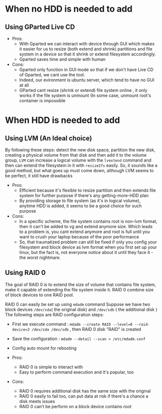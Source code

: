 # When no HDD is needed to add 
 
  ## Using GParted Live CD 

  - Pros: 
     - With Gparted we can interact with device through GUI which makes it easier for us to resize (both extend and shrink) partitions and file system in a device so that it shrink or extend filesystem accordingly.
     - Gparted saves time and simple with human
  - Cons:
     - Gparted only function in GUI mode so that if we don't have Live CD of Gparted, we cant use the tool. 
     - Indeed, our evironment is ubuntu server, which tend to have no GUI at all
     - GParted cant resize (shrink or extend) file system online , it only works if the file system is unmount (In some case, unmount root's container is impossible

# When HDD is needed to add
  
  ## Using LVM (An Ideal choice)
  
  By following these steps: detect the new disk space, partition the new disk, creating a physical volume from that disk and then add it to the volume group, `LVM` can increase a logical volume with the `lvextend` command and then can extend the filesystem in it with `resize2fs` easily. So, it sounds like a good method, but what goes up must come down, although LVM seems to be perfect, it still have drawbacks
  
  - Pros:
     - Efficient because it's flexible to resize partition and then extends file system for further purpose if there's any getting-more-HDD plan
     - By providing storage to file system (as it's in logical volume), anytime HDD is added, it seems to be a good choice for such purpose
  - Cons: 
     - In a specific scheme, the file system contains root is non-lvm format, then it can't be added to vg and extend anymore size. Which leads to a problem is, you cant extend anymore and root is full until you want to crush your laptop because of the poor performance
     - So, that traumatized problem can still be fixed if only you config your filesystem and block device as lvm format when you first set up your linux, but the fact is, not everyone notice about it until they face it - the worst nightmare.
     
  ## Using RAID 0
 
 The goal of RAID 0 is to extend the size of volume that contains file system, make it capable of extending the file system inside it. RAID 0 combine size of block devices to one RAID pool.
 
 RAID 0 can easily be set up using `mdadm` command
 Suppose we have two block devices `/dev/sda`( the original disk) and `/dev/sdb` ( the additional disk ) 
 The following steps are RAID configuration steps:
   
   - First we execute command : `mdadm --create RAID --level=0 --raid-device=2 /dev/sda /dev/sdb` , then RAID 0 disk "RAID" is created  
   - Save the configuration : `mdadm --detail --scan > /etc/mdadm.conf`   
   - Config auto mount for rebooting
   
 - Pros:
     - RAID 0 is simple to interact with 
     - Easy to perform command execution and it's popular, too
 - Cons:
     - RAID 0 requires additional disk has the same size with the original
     - RAID 0 easily to fail too, can put data at risk if there's a chance a disk meets issues  
     - RAID 0 can’t be perform on a block device contains root 
